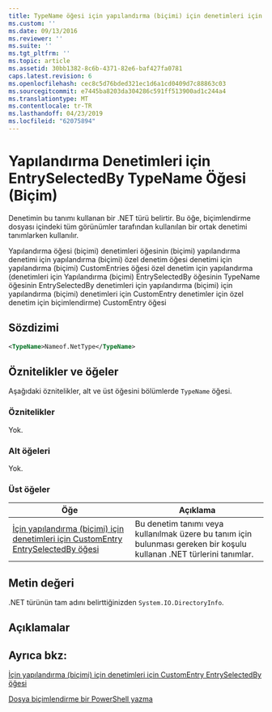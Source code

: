 ```yaml
---
title: TypeName öğesi için yapılandırma (biçimi) için denetimleri için EntrySelectedBy | Microsoft Docs
ms.custom: ''
ms.date: 09/13/2016
ms.reviewer: ''
ms.suite: ''
ms.tgt_pltfrm: ''
ms.topic: article
ms.assetid: 30bb1382-8c6b-4371-82e6-baf427fa0781
caps.latest.revision: 6
ms.openlocfilehash: cec8c5d76bded321ec1d6a1cd0409d7c88863c03
ms.sourcegitcommit: e7445ba8203da304286c591ff513900ad1c244a4
ms.translationtype: MT
ms.contentlocale: tr-TR
ms.lasthandoff: 04/23/2019
ms.locfileid: "62075894"
---
```

# <a name="typename-element-for-entryselectedby-for-controls-for-configuration-format"></a>Yapılandırma Denetimleri için EntrySelectedBy TypeName Öğesi (Biçim)

Denetimin bu tanımı kullanan bir .NET türü belirtir. Bu öğe, biçimlendirme dosyası içindeki tüm görünümler tarafından kullanılan bir ortak denetimi tanımlarken kullanılır.

Yapılandırma öğesi (biçimi) denetimleri öğesinin (biçimi) yapılandırma denetimi için yapılandırma (biçimi) özel denetim öğesi denetimi için yapılandırma (biçimi) CustomEntries öğesi özel denetim için yapılandırma (denetimleri için Yapılandırma (biçimi) EntrySelectedBy öğesinin TypeName öğesinin EntrySelectedBy denetimleri için yapılandırma (biçimi) için yapılandırma (biçimi) denetimleri için CustomEntry denetimler için özel denetim için biçimlendirme) CustomEntry öğesi

## <a name="syntax"></a>Sözdizimi

```xml
<TypeName>Nameof.NetType</TypeName>

```

## <a name="attributes-and-elements"></a>Öznitelikler ve öğeler

Aşağıdaki öznitelikler, alt ve üst öğesini bölümlerde `TypeName` öğesi.

### <a name="attributes"></a>Öznitelikler

Yok.

### <a name="child-elements"></a>Alt öğeleri

Yok.

### <a name="parent-elements"></a>Üst öğeler

|Öğe|Açıklama|
|-------------|-----------------|
|[İçin yapılandırma (biçimi) için denetimleri için CustomEntry EntrySelectedBy öğesi](./entryselectedby-element-for-customentry-for-controls-for-configuration-format.md)|Bu denetim tanımı veya kullanılmak üzere bu tanım için bulunması gereken bir koşulu kullanan .NET türlerini tanımlar.|

## <a name="text-value"></a>Metin değeri

.NET türünün tam adını belirttiğinizden `System.IO.DirectoryInfo`.

## <a name="remarks"></a>Açıklamalar

## <a name="see-also"></a>Ayrıca bkz:

[İçin yapılandırma (biçimi) için denetimleri için CustomEntry EntrySelectedBy öğesi](./entryselectedby-element-for-customentry-for-controls-for-configuration-format.md)

[Dosya biçimlendirme bir PowerShell yazma](./writing-a-powershell-formatting-file.md)
